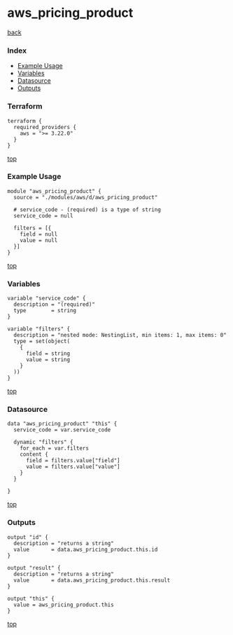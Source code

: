 # aws_pricing_product

[back](../aws.md)

### Index

- [Example Usage](#example-usage)
- [Variables](#variables)
- [Datasource](#datasource)
- [Outputs](#outputs)

### Terraform

```hcl
terraform {
  required_providers {
    aws = ">= 3.22.0"
  }
}
```

[top](#index)

### Example Usage

```hcl
module "aws_pricing_product" {
  source = "./modules/aws/d/aws_pricing_product"

  # service_code - (required) is a type of string
  service_code = null

  filters = [{
    field = null
    value = null
  }]
}
```

[top](#index)

### Variables

```hcl
variable "service_code" {
  description = "(required)"
  type        = string
}

variable "filters" {
  description = "nested mode: NestingList, min items: 1, max items: 0"
  type = set(object(
    {
      field = string
      value = string
    }
  ))
}
```

[top](#index)

### Datasource

```hcl
data "aws_pricing_product" "this" {
  service_code = var.service_code

  dynamic "filters" {
    for_each = var.filters
    content {
      field = filters.value["field"]
      value = filters.value["value"]
    }
  }

}
```

[top](#index)

### Outputs

```hcl
output "id" {
  description = "returns a string"
  value       = data.aws_pricing_product.this.id
}

output "result" {
  description = "returns a string"
  value       = data.aws_pricing_product.this.result
}

output "this" {
  value = aws_pricing_product.this
}
```

[top](#index)